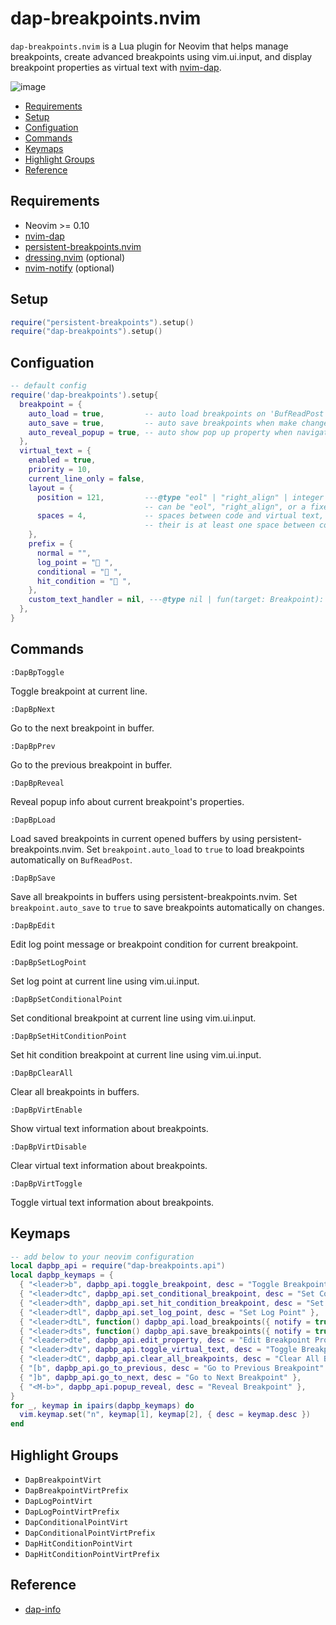 # dap-breakpoints.nvim

`dap-breakpoints.nvim` is a Lua plugin for Neovim that helps manage breakpoints,
create advanced breakpoints using vim.ui.input, and display breakpoint
properties as virtual text with [nvim-dap](https://github.com/mfussenegger/nvim-dap).

<!-- panvimdoc-ignore-start -->

![image](https://github.com/user-attachments/assets/be734cc3-10f3-4efb-89ed-5c7147640914)

- [Requirements](#requirements)
- [Setup](#setup)
- [Configuation](#configuation)
- [Commands](#commands)
- [Keymaps](#keymaps)
- [Highlight Groups](#highlight-groups)
- [Reference](#reference)

<!-- panvimdoc-ignore-end -->

## Requirements

- Neovim >= 0.10
- [nvim-dap](https://github.com/mfussenegger/nvim-dap)
- [persistent-breakpoints.nvim](https://github.com/Weissle/persistent-breakpoints.nvim)
- [dressing.nvim](https://github.com/stevearc/dressing.nvim) (optional)
- [nvim-notify](https://github.com/rcarriga/nvim-notify) (optional)

## Setup

```lua
require("persistent-breakpoints").setup()
require("dap-breakpoints").setup()
```

## Configuation

```lua
-- default config
require('dap-breakpoints').setup{
  breakpoint = {
    auto_load = true,         -- auto load breakpoints on 'BufReadPost'
    auto_save = true,         -- auto save breakpoints when make changes to breakpoints
    auto_reveal_popup = true, -- auto show pop up property when navigate to next/prev breakpoint
  },
  virtual_text = {
    enabled = true,
    priority = 10,
    current_line_only = false,
    layout = {
      position = 121,         ---@type "eol" | "right_align" | integer
                              -- can be "eol", "right_align", or a fixed number (>= 1) for starting column
      spaces = 4,             -- spaces between code and virtual text, only for position = "eol"
                              -- their is at least one space between code and virtual text in neovim
    },
    prefix = {
      normal = "",
      log_point = "󰰍 ",
      conditional = "󰯲 ",
      hit_condition = "󰰁 ",
    },
    custom_text_handler = nil, ---@type nil | fun(target: Breakpoint): string
  },
}
```

## Commands

`:DapBpToggle`

Toggle breakpoint at current line.

`:DapBpNext`

Go to the next breakpoint in buffer.

`:DapBpPrev`

Go to the previous breakpoint in buffer.

`:DapBpReveal`

Reveal popup info about current breakpoint's properties.

`:DapBpLoad`

Load saved breakpoints in current opened buffers by using persistent-breakpoints.nvim.
Set `breakpoint.auto_load` to `true` to load breakpoints automatically on `BufReadPost`.

`:DapBpSave`

Save all breakpoints in buffers using persistent-breakpoints.nvim.
Set `breakpoint.auto_save` to `true` to save breakpoints automatically on changes.

`:DapBpEdit`

Edit log point message or breakpoint condition for current breakpoint.

`:DapBpSetLogPoint`

Set log point at current line using vim.ui.input.

`:DapBpSetConditionalPoint`

Set conditional breakpoint at current line using vim.ui.input.

`:DapBpSetHitConditionPoint`

Set hit condition breakpoint at current line using vim.ui.input.

`:DapBpClearAll`

Clear all breakpoints in buffers.

`:DapBpVirtEnable`

Show virtual text information about breakpoints.

`:DapBpVirtDisable`

Clear virtual text information about breakpoints.

`:DapBpVirtToggle`

Toggle virtual text information about breakpoints.

## Keymaps

```lua
-- add below to your neovim configuration
local dapbp_api = require("dap-breakpoints.api")
local dapbp_keymaps = {
  { "<leader>b", dapbp_api.toggle_breakpoint, desc = "Toggle Breakpoint" },
  { "<leader>dtc", dapbp_api.set_conditional_breakpoint, desc = "Set Conditional Breakpoint" },
  { "<leader>dth", dapbp_api.set_hit_condition_breakpoint, desc = "Set Hit Condition Breakpoint" },
  { "<leader>dtl", dapbp_api.set_log_point, desc = "Set Log Point" },
  { "<leader>dtL", function() dapbp_api.load_breakpoints({ notify = true }) end, desc = "Load Breakpoints" },
  { "<leader>dts", function() dapbp_api.save_breakpoints({ notify = true }) end, desc = "Save Breakpoints" },
  { "<leader>dte", dapbp_api.edit_property, desc = "Edit Breakpoint Property" },
  { "<leader>dtv", dapbp_api.toggle_virtual_text, desc = "Toggle Breakpoint Virtual Text" },
  { "<leader>dtC", dapbp_api.clear_all_breakpoints, desc = "Clear All Breakpoints" },
  { "[b", dapbp_api.go_to_previous, desc = "Go to Previous Breakpoint" },
  { "]b", dapbp_api.go_to_next, desc = "Go to Next Breakpoint" },
  { "<M-b>", dapbp_api.popup_reveal, desc = "Reveal Breakpoint" },
}
for _, keymap in ipairs(dapbp_keymaps) do
  vim.keymap.set("n", keymap[1], keymap[2], { desc = keymap.desc })
end
```

## Highlight Groups

- `DapBreakpointVirt`
- `DapBreakpointVirtPrefix`
- `DapLogPointVirt`
- `DapLogPointVirtPrefix`
- `DapConditionalPointVirt`
- `DapConditionalPointVirtPrefix`
- `DapHitConditionPointVirt`
- `DapHitConditionPointVirtPrefix`

## Reference

- [dap-info](https://github.com/jonathan-elize/dap-info.nvim)
